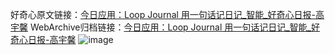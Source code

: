 好奇心原文链接：[今日应用：Loop Journal 用一句话记日记_智能_好奇心日报-高宇馨](https://www.qdaily.com/articles/5198.html)
WebArchive归档链接：[今日应用：Loop Journal 用一句话记日记_智能_好奇心日报-高宇馨](http://web.archive.org/web/20190623164140/https://www.qdaily.com/articles/5198.html)
![image](http://ww3.sinaimg.cn/large/007d5XDply1g3wggmnm8wj30u02zn4ms)